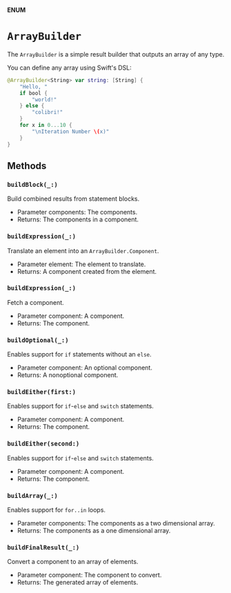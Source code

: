 **ENUM**

# `ArrayBuilder`

The ``ArrayBuilder`` is a simple result builder that outputs an array of any type.

You can define any array using Swift's DSL:
```swift
@ArrayBuilder<String> var string: [String] {
    "Hello, "
    if bool {
        "world!"
    } else {
        "colibri!"
    }
    for x in 0...10 {
        "\nIteration Number \(x)"
    }
}
```

## Methods
### `buildBlock(_:)`

Build combined results from statement blocks.
- Parameter components: The components.
- Returns: The components in a component.

### `buildExpression(_:)`

Translate an element into an ``ArrayBuilder.Component``.
- Parameter element: The element to translate.
- Returns: A component created from the element.

### `buildExpression(_:)`

Fetch a component.
- Parameter component: A component.
- Returns: The component.

### `buildOptional(_:)`

Enables support for `if` statements without an `else`.
- Parameter component: An optional component.
- Returns: A nonoptional component.

### `buildEither(first:)`

Enables support for `if`-`else` and `switch` statements.
- Parameter component: A component.
- Returns: The component.

### `buildEither(second:)`

Enables support for `if`-`else` and `switch` statements.
- Parameter component: A component.
- Returns: The component.

### `buildArray(_:)`

Enables support for `for..in` loops.
- Parameter components: The components as a two dimensional array.
- Returns: The components as a one dimensional array.

### `buildFinalResult(_:)`

Convert a component to an array of elements.
- Parameter component: The component to convert.
- Returns: The generated array of elements.
